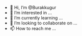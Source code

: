 - 👋 Hi, I’m @Burakkugur
- 👀 I’m interested in ...
- 🌱 I’m currently learning ...
- 💞️ I’m looking to collaborate on ...
- 📫 How to reach me ...

<!---
Burakkugur/Burakkugur is a ✨ special ✨ repository because its `README.md` (this file) appears on your GitHub profile.
You can click the Preview link to take a look at your changes.
--->
